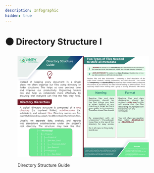 ```yaml
---
description: Infographic
hidden: true
---
```


# 🟠 Directory Structure I

<div data-full-width="true"><figure><img src="../.gitbook/assets/Directory_Structure (1).jpg" alt=""><figcaption><p>Directory Structure Guide</p></figcaption></figure></div>
